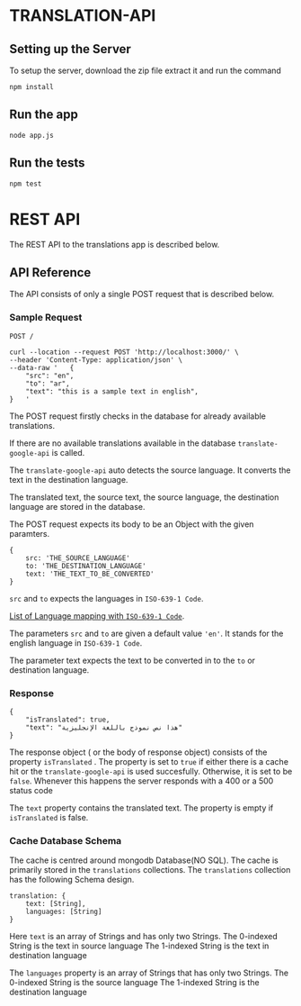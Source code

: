 # TRANSLATION-API

## Setting up the Server
To setup the server, download the zip file extract it and run the command

    npm install

## Run the app

    node app.js

## Run the tests

    npm test

# REST API

The REST API to the translations app is described below.

## API Reference

The API consists of only a single POST request that is described below.

### Sample Request

`POST /`

    curl --location --request POST 'http://localhost:3000/' \
    --header 'Content-Type: application/json' \
    --data-raw '   {
	    "src": "en",
	    "to": "ar",
	    "text": "this is a sample text in english",
    }	'

The POST request firstly checks in the database for already available translations.

If there are no available translations available in the database `translate-google-api` is called.

The `translate-google-api` auto detects the source language.
It converts the text in the destination language.

The translated text, the source text, the source language, the destination language are stored in the database.

The POST request expects its body to be an Object with the given paramters.

    {
        src: 'THE_SOURCE_LANGUAGE'
        to: 'THE_DESTINATION_LANGUAGE'
        text: 'THE_TEXT_TO_BE_CONVERTED'
    }

`src` and `to` expects the languages in `ISO-639-1 Code`.

[List of Language mapping with `ISO-639-1 Code`](https://cloud.google.com/translate/docs/languages).

The parameters `src` and `to` are given a default value `'en'`.
It stands for the english language in `ISO-639-1 Code`.

The parameter text expects the text to be converted in to the `to` or destination language.

### Response

    {
        "isTranslated": true,
        "text": "هذا نص نموذج باللغة الإنجليزية"
    }

The response object ( or the body of response object) consists of the property `isTranslated` .
The property is set to `true` if either there is a cache hit or the `translate-google-api` is used succesfully.
Otherwise, it is set to be `false`.
Whenever this happens the server responds with a 400 or a 500 status code

The `text` property contains the translated text.
The property is empty if `isTranslated` is false.

### Cache Database Schema

The cache is centred around mongodb Database(NO SQL).
The cache is primarily stored in the `translations` collections.
The `translations` collection has the following Schema design.

    translation: {
        text: [String],
        languages: [String]
    }
Here `text` is an array of Strings and has only two Strings.
The 0-indexed String is the text in source language 
The 1-indexed String is the text in destination language

The `languages` property is an array of Strings that has only two Strings.
The 0-indexed String is the source language 
The 1-indexed String is the destination language

